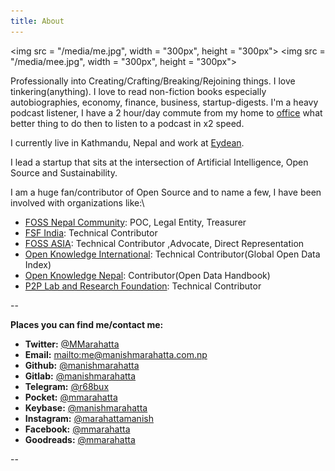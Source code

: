 ```yaml
---
title: About
---
```


<img src = "/media/me.jpg", width = "300px", height = "300px"> <img src = "/media/mee.jpg", width = "300px", height = "300px">

Professionally into Creating/Crafting/Breaking/Rejoining things. I love tinkering(anything). I love to read non-fiction books especially autobiographies, economy, finance, business, startup-digests. I'm a heavy podcast listener, I have a 2 hour/day commute from my home to  [office](https://eydean.com) what better thing to do then to listen to a podcast in x2 speed.

I currently live in Kathmandu, Nepal and work at [Eydean](https://eydean.com). 

I lead a startup that sits at the intersection of Artificial Intelligence, Open Source and Sustainability.

I am a huge fan/contributor of Open Source and to name a few, I have been involved with organizations like:\

* [FOSS Nepal Community](https://wiki.fossnepal.org): POC, Legal Entity, Treasurer
* [FSF India](http://fsf.org.in/): Technical Contributor
* [FOSS ASIA](https://fossasia.org): Technical Contributor ,Advocate, Direct Representation
* [Open Knowledge International](https://okfn.org/): Technical Contributor(Global Open Data Index)
* [Open Knowledge Nepal](https://np.okfn.org/): Contributor(Open Data Handbook)
* [P2P Lab and Research Foundation](http://www.p2plab.gr/en/): Technical Contributor

\--

**Places you can find me/contact me:**

* **Twitter:** [@MMarahatta](https://twitter.com/MMarahatta)
* **Email:** <mailto:me@manishmarahatta.com.np>
* **Github:** [@manishmarahatta](https://github.com/manishmarahatta)
* **Gitlab:** [@manishmarahatta](https://gitlab.com/manishmarahatta)
* **Telegram:** [@r68bux](https://t.me/r68bux)
* **Pocket:** [@mmarahatta](https://getpocket.com/@mmarahatta)
* **Keybase:** [@manishmarahatta](https://keybase.io/manishmarahatta)
* **Instagram:** [@marahattamanish](https://instagram.com/marahattamanish)
* **Facebook:** [@mmarahatta](https://facebook.com/mmarahatta)
* **Goodreads:** [@mmarahatta](https://goodreads.com/mmarahatta)

\--
